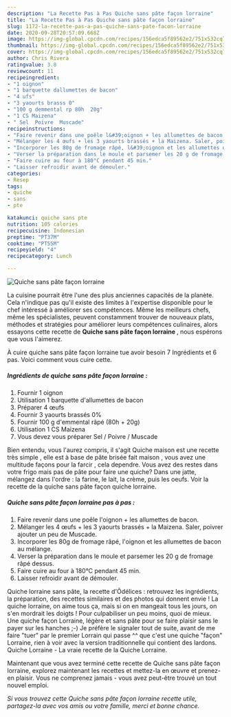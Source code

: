 ```yaml
---
description: "La Recette Pas à Pas Quiche sans pâte façon lorraine"
title: "La Recette Pas à Pas Quiche sans pâte façon lorraine"
slug: 1172-la-recette-pas-a-pas-quiche-sans-pate-facon-lorraine
date: 2020-09-28T20:57:09.668Z
image: https://img-global.cpcdn.com/recipes/156edca5f89562e2/751x532cq70/quiche-sans-pate-facon-lorraine-photo-principale-de-la-recette.jpg
thumbnail: https://img-global.cpcdn.com/recipes/156edca5f89562e2/751x532cq70/quiche-sans-pate-facon-lorraine-photo-principale-de-la-recette.jpg
cover: https://img-global.cpcdn.com/recipes/156edca5f89562e2/751x532cq70/quiche-sans-pate-facon-lorraine-photo-principale-de-la-recette.jpg
author: Chris Rivera
ratingvalue: 3.8
reviewcount: 11
recipeingredient:
- "1 oignon"
- "1 barquette dallumettes de bacon"
- "4 ufs"
- "3 yaourts brasss 0"
- "100 g demmental rp 80h  20g"
- "1 CS Maizena"
- " Sel  Poivre  Muscade"
recipeinstructions:
- "Faire revenir dans une poêle l&#39;oignon + les allumettes de bacon."
- "Mélanger les 4 œufs + les 3 yaourts brassés + la Maizena. Saler, poivrer ajouter un peu de Muscade."
- "Incorporer les 80g de fromage râpé, l&#39;oignon et les allumettes de bacon au mélange."
- "Verser la préparation dans le moule et parsemer les 20 g de fromage râpé dessus."
- "Faire cuire au four à 180°C pendant 45 min."
- "Laisser refroidir avant de démouler."
categories:
- Resep
tags:
- quiche
- sans
- pte

katakunci: quiche sans pte 
nutrition: 105 calories
recipecuisine: Indonesian
preptime: "PT37M"
cooktime: "PT55M"
recipeyield: "4"
recipecategory: Lunch

---
```



![Quiche sans pâte façon lorraine](https://img-global.cpcdn.com/recipes/156edca5f89562e2/751x532cq70/quiche-sans-pate-facon-lorraine-photo-principale-de-la-recette.jpg)

La cuisine pourrait être l'une des plus anciennes capacités de la planète. Cela n'indique pas qu'il existe des limites à l'expertise disponible pour le chef intéressé à améliorer ses compétences. Même les meilleurs chefs, même les spécialistes, peuvent constamment trouver de nouveaux plats, méthodes et stratégies pour améliorer leurs compétences culinaires, alors essayons cette recette de <strong> Quiche sans pâte façon lorraine </strong>, nous espérons que vous l'aimerez.

<!--inarticleads1-->

À cuire quiche sans pâte façon lorraine tue avoir besoin 7 Ingrédients et 6 pas. Voici comment vous cuire cette.

##### Ingrédients de quiche sans pâte façon lorraine :

1. Fournir 1 oignon
1. Utilisation 1 barquette d&#39;allumettes de bacon
1. Préparer 4 œufs
1. Fournir 3 yaourts brassés 0%
1. Fournir 100 g d&#39;emmental râpé (80h + 20g)
1. Utilisation 1 CS Maizena
1. Vous devez vous préparer  Sel / Poivre / Muscade


Bien entendu, vous l&#39;aurez compris, il s&#39;agit Quiche maison est une recette très simple , elle est à base de pâte brisée fait maison , vous avez une multitude façons pour la farcir , cela dependre. Vous avez des restes dans votre frigo mais pas de pâte pour faire une quiche? Dans une jatte, mélangez dans l&#39;ordre : la farine, le lait, la crème, puis les oeufs. Voir la recette de la quiche sans pâte façon quiche lorraine. 

<!--inarticleads2-->

##### Quiche sans pâte façon lorraine pas à pas :

1. Faire revenir dans une poêle l&#39;oignon + les allumettes de bacon.
1. Mélanger les 4 œufs + les 3 yaourts brassés + la Maizena. Saler, poivrer ajouter un peu de Muscade.
1. Incorporer les 80g de fromage râpé, l&#39;oignon et les allumettes de bacon au mélange.
1. Verser la préparation dans le moule et parsemer les 20 g de fromage râpé dessus.
1. Faire cuire au four à 180°C pendant 45 min.
1. Laisser refroidir avant de démouler.


Quiche lorraine sans pâte, la recette d&#39;Ôdélices : retrouvez les ingrédients, la préparation, des recettes similaires et des photos qui donnent envie ! La quiche lorraine, on aime tous ça, mais si on en mangeait tous les jours, on s&#39;en mordrait les doigts ! Pour culpabiliser un peu moins, quoi de mieux. Une quiche façon Lorraine, légère et sans pâte pour se faire plaisir sans le payer sur les hanches ;-) Je préfère le signaler tout de suite, avant de me faire &#34;tuer&#34; par le premier Lorrain qui passe ^^ que c&#39;est une quiche &#34;façon&#34; Lorraine, rien à voir avec la version traditionnelle qui contient des lardons. Quiche Lorraine - La vraie recette de la Quiche Lorraine. 

<!--inarticleads1-->

<p>
Maintenant que vous avez terminé cette recette de Quiche sans pâte façon lorraine, explorez maintenant les recettes et mettez-la en œuvre et prenez-en plaisir. Vous ne comprenez jamais - vous avez peut-être trouvé un tout nouvel emploi.
</p>

<p>
<i>Si vous trouvez cette Quiche sans pâte façon lorraine recette utile, partagez-la avec vos amis ou votre famille, merci et bonne chance.</i>
</p>
